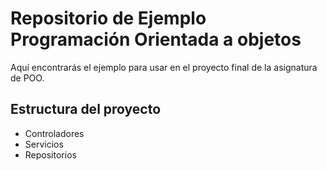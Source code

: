 # Repositorio de Ejemplo Programación Orientada a objetos

Aquí encontrarás el ejemplo para usar en el proyecto final de la asignatura de POO.

## Estructura del proyecto

- Controladores
- Servicios
- Repositorios
